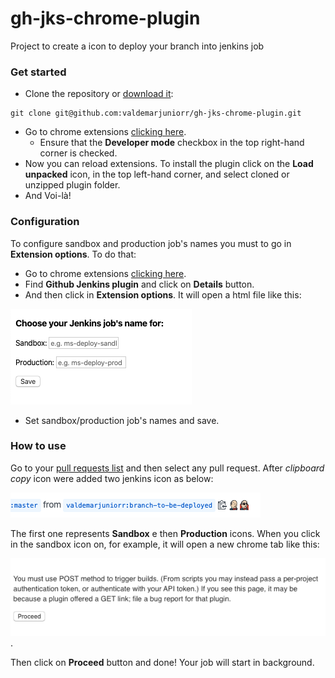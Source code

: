 # gh-jks-chrome-plugin
Project to create a icon to deploy your branch into jenkins job

### Get started

- Clone the repository or [download it](https://github.com/valdemarjuniorr/gh-jks-chrome-plugin/archive/master.zip):

```
git clone git@github.com:valdemarjuniorr/gh-jks-chrome-plugin.git
```
- Go to chrome extensions [clicking here](chrome://extensions/).
    - Ensure that the **Developer mode** checkbox in the top right-hand corner is checked.
- Now you can reload extensions. To install the plugin click on the **Load unpacked** icon, in the top left-hand corner, and select cloned or unzipped plugin folder.
- And Voi-là!

### Configuration

To configure sandbox and production job's names you must to go in **Extension options**. To do that:
- Go to chrome extensions [clicking here](chrome://extensions/).
- Find **Github Jenkins plugin** and click on **Details** button.
- And then click in **Extension options**. It will open a html file like this:

![Extention options](doc/images/extention-options-image.png)

- Set sandbox/production job's names and save.

### How to use
Go to your [pull requests list](https://github.com/pulls) and then select any pull request. After _clipboard copy_ icon were added two jenkins icon as below:

![Jenkins plugins added in the github PR page](doc/images/github-icon-image.png)

The first one represents **Sandbox** e then **Production** icons. When you click in the sandbox icon on, for example, it will open a new chrome tab like this:

![Jenkins plugins added in the github PR page](doc/images/jenkins-message.png).

Then click on **Proceed** button and done! Your job will start in background.
